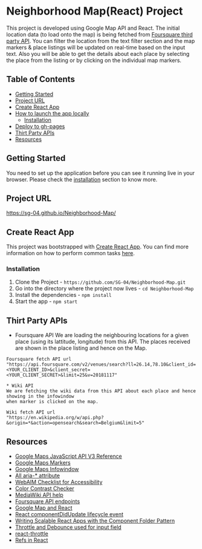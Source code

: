 # Neighborhood Map(React) Project
This project is developed using Google Map API and React. The initial location data (to load onto the map)
is being fetched from [Foursquare third party API](#thirt-party-apis). You can filter the location from
the text filter section and the map markers & place listings will be updated on real-time based on the
input text. Also you will be able to get the details about each place by selecting the place from the
listing or by clicking on the individual map markers.

## Table of Contents

- [Getting Started](#getting-started)
- [Project URL](#project-url)
- [Create React App](#create-react-app)
- [How to launch the app locally](#how-to-launch-the-app-locally)
  - [Installation](#installation)
- [Deploy to gh-pages](#deploy-to-gh-pages)
- [Thirt Party APIs](#thirt-party-apis)
- [Resources](#resources)

## Getting Started

You need to set up the application before you can see it running live in your browser.
Please check the [installation](#how-to-launch-the-app-locally) section to know more.
## Project URL
https://sg-04.github.io/Neighborhood-Map/

## Create React App
This project was bootstrapped with [Create React App](https://github.com/SG-04/Neighborhood-Map.git). You can find more information on how to perform common tasks [here](https://github.com/facebookincubator/create-react-app/blob/master/packages/react-scripts/template/README.md).

### Installation

1. Clone the Project - `https://github.com/SG-04/Neighborhood-Map.git`
2. Go into the directory where the project now lives - `cd Neighborhood-Map`
3. Install the dependencies - `npm install`
4. Start the app - `npm start`

## Thirt Party APIs
* Foursquare API
	We are loading the neighbouring locations for a given place (using its lattitude, longitude)
	from this API. The places received are shown in the place listing and hence on the Map.
```
Foursquare fetch API url
"https://api.foursquare.com/v2/venues/search?ll=26.14,78.10&client_id=<YOUR_CLIENT_ID>&client_secret=<YOUR_CLIENT_SECRET>&limit=25&v=20181117"

* Wiki API
We are fetching the wiki data from this API about each place and hence showing in the infowindow
when marker is clicked on the map.

Wiki fetch API url
"https://en.wikipedia.org/w/api.php?&origin=*&action=opensearch&search=Belgium&limit=5"
```
## Resources
- [Google Maps JavaScript API V3 Reference](https://developers.google.com/maps/documentation/javascript/reference)
- [Google Maps Markers](https://developers.google.com/maps/documentation/javascript/markers)
- [Google Maps Infowindow](https://developers.google.com/maps/documentation/javascript/infowindows)
- [All aria-* attribute](https://www.w3.org/TR/wai-aria-1.1/#state_prop_def)
- [WebAIM Checklist for Accessibility](https://webaim.org/standards/wcag/checklist#sc1.4.6)
- [Color Contrast Checker](https://webaim.org/resources/contrastchecker/)
- [MediaWiki API help](https://en.wikipedia.org/w/api.php)
- [Foursquare API endpoints](https://developer.foursquare.com/docs/api/endpoints)
- [Google Map and React](https://stackoverflow.com/questions/34779489/rendering-a-google-map-without-react-google-map)
- [React componentDidUpdate lifecycle event](https://reactjs.org/docs/react-component.html#unsafe_componentwillreceiveprops)
- [Writing Scalable React Apps with the Component Folder Pattern](https://medium.com/styled-components/component-folder-pattern-ee42df37ec68)
- [Throttle and Debounce used for input field](https://lodash.com/docs/4.17.10#debounce)
- [react-throttle](https://github.com/gmcquistin/react-throttle)
- [Refs in React](https://reactjs.org/docs/refs-and-the-dom.html)